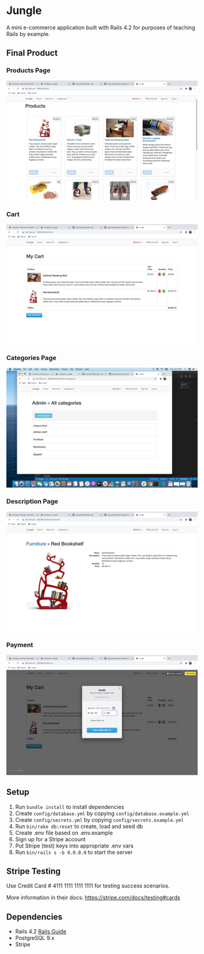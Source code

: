 # Jungle

A mini e-commerce application built with Rails 4.2 for purposes of teaching Rails by example.

## Final Product
### Products Page
!["Products Screentshot"](https://github.com/Ayushish93/jungle-rails/blob/master/docs/products.png?raw=true) 
### Cart 
!["Cart Screentshot"](https://github.com/Ayushish93/jungle-rails/blob/master/docs/cart.png?raw=true)
### Categories Page
!["Categories Screentshot"](https://github.com/Ayushish93/jungle-rails/blob/master/docs/categories.png?raw=true)
### Description Page
!["Description Screentshot"](https://github.com/Ayushish93/jungle-rails/blob/master/docs/description.png?raw=true)
### Payment 
!["Payment Screentshot"](https://github.com/Ayushish93/jungle-rails/blob/master/docs/payment.png?raw=true)



## Setup

1. Run `bundle install` to install dependencies
2. Create `config/database.yml` by copying `config/database.example.yml`
3. Create `config/secrets.yml` by copying `config/secrets.example.yml`
4. Run `bin/rake db:reset` to create, load and seed db
5. Create .env file based on .env.example
6. Sign up for a Stripe account
7. Put Stripe (test) keys into appropriate .env vars
8. Run `bin/rails s -b 0.0.0.0` to start the server

## Stripe Testing

Use Credit Card # 4111 1111 1111 1111 for testing success scenarios.

More information in their docs: <https://stripe.com/docs/testing#cards>

## Dependencies

* Rails 4.2 [Rails Guide](http://guides.rubyonrails.org/v4.2/)
* PostgreSQL 9.x
* Stripe
